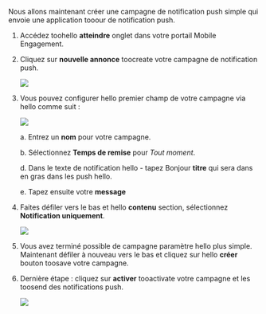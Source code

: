 Nous allons maintenant créer une campagne de notification push simple qui envoie une application tooour de notification push.

1. Accédez toohello **atteindre** onglet dans votre portail Mobile Engagement.
2. Cliquez sur **nouvelle annonce** toocreate votre campagne de notification push.
   
    ![](./media/mobile-engagement-windows-push-campaign/new-announcement.png)
3. Vous pouvez configurer hello premier champ de votre campagne via hello comme suit :
   
    ![](./media/mobile-engagement-windows-push-campaign/campaign-first-params.png)
   
    a. Entrez un **nom** pour votre campagne.
   
    b. Sélectionnez **Temps de remise** pour *Tout moment*.
   
    d. Dans le texte de notification hello - tapez Bonjour **titre** qui sera dans en gras dans les push hello.
   
    e. Tapez ensuite votre **message**
4. Faites défiler vers le bas et hello **contenu** section, sélectionnez **Notification uniquement**.
   
    ![](./media/mobile-engagement-windows-push-campaign/campaign-content.png)
5. Vous avez terminé possible de campagne paramètre hello plus simple. Maintenant défiler à nouveau vers le bas et cliquez sur hello **créer** bouton toosave votre campagne.
6. Dernière étape : cliquez sur **activer** tooactivate votre campagne et les toosend des notifications push.
   
    ![](./media/mobile-engagement-windows-push-campaign/campaign-activate.png)

